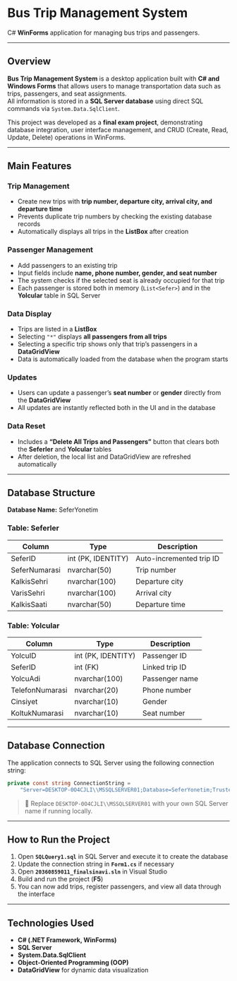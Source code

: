 # Bus Trip Management System

C# **WinForms** application for managing bus trips and passengers.

---

## Overview

**Bus Trip Management System** is a desktop application built with **C# and Windows Forms** that allows users to manage transportation data such as trips, passengers, and seat assignments.  
All information is stored in a **SQL Server database** using direct SQL commands via `System.Data.SqlClient`.

This project was developed as a **final exam project**, demonstrating database integration, user interface management, and CRUD (Create, Read, Update, Delete) operations in WinForms.

---

## Main Features

### Trip Management
- Create new trips with **trip number, departure city, arrival city, and departure time**  
- Prevents duplicate trip numbers by checking the existing database records  
- Automatically displays all trips in the **ListBox** after creation  

### Passenger Management
- Add passengers to an existing trip  
- Input fields include **name, phone number, gender, and seat number**  
- The system checks if the selected seat is already occupied for that trip  
- Each passenger is stored both in memory (`List<Sefer>`) and in the **Yolcular** table in SQL Server  

### Data Display
- Trips are listed in a **ListBox**  
- Selecting `"*"` displays **all passengers from all trips**  
- Selecting a specific trip shows only that trip’s passengers in a **DataGridView**  
- Data is automatically loaded from the database when the program starts  

### Updates
- Users can update a passenger’s **seat number** or **gender** directly from the **DataGridView**  
- All updates are instantly reflected both in the UI and in the database  

### Data Reset
- Includes a **“Delete All Trips and Passengers”** button that clears both the **Seferler** and **Yolcular** tables  
- After deletion, the local list and DataGridView are refreshed automatically  

---

## Database Structure

**Database Name:** SeferYonetim

### Table: Seferler

| Column | Type | Description |
|--------|------|-------------|
| SeferID | int (PK, IDENTITY) | Auto-incremented trip ID |
| SeferNumarasi | nvarchar(50) | Trip number |
| KalkisSehri | nvarchar(100) | Departure city |
| VarisSehri | nvarchar(100) | Arrival city |
| KalkisSaati | nvarchar(50) | Departure time |

### Table: Yolcular

| Column | Type | Description |
|--------|------|-------------|
| YolcuID | int (PK, IDENTITY) | Passenger ID |
| SeferID | int (FK) | Linked trip ID |
| YolcuAdi | nvarchar(100) | Passenger name |
| TelefonNumarasi | nvarchar(20) | Phone number |
| Cinsiyet | nvarchar(10) | Gender |
| KoltukNumarasi | nvarchar(10) | Seat number |

---

## Database Connection

The application connects to SQL Server using the following connection string:

```csharp
private const string ConnectionString =
    "Server=DESKTOP-0O4CJLI\\MSSQLSERVER01;Database=SeferYonetim;Trusted_Connection=True;";
```

> 📝 Replace `DESKTOP-0O4CJLI\\MSSQLSERVER01` with your own SQL Server name if running locally.

---

## How to Run the Project

1. Open **`SQLQuery1.sql`** in SQL Server and execute it to create the database  
2. Update the connection string in **`Form1.cs`** if necessary  
3. Open **`20360859011_finalsinavi.sln`** in Visual Studio  
4. Build and run the project (**F5**)  
5. You can now add trips, register passengers, and view all data through the interface  

---

## Technologies Used

- **C# (.NET Framework, WinForms)**  
- **SQL Server**  
- **System.Data.SqlClient**  
- **Object-Oriented Programming (OOP)**  
- **DataGridView** for dynamic data visualization  



